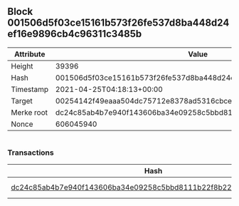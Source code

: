 ## Block 001506d5f03ce15161b573f26fe537d8ba448d24ef16e9896cb4c96311c3485b

Attribute | Value
--- | ---
Height | 39396
Hash | 001506d5f03ce15161b573f26fe537d8ba448d24ef16e9896cb4c96311c3485b
Timestamp | 2021-04-25T04:18:13+00:00
Target | 00254142f49eaaa504dc75712e8378ad5316cbcead634704b3734b6271167cc4
Merke root | dc24c85ab4b7e940f143606ba34e09258c5bbd8111b22f8b2275808c35662262
Nonce | 606045940

```

```

### Transactions

Hash | Amount
--- | ---
[dc24c85ab4b7e940f143606ba34e09258c5bbd8111b22f8b2275808c35662262](dc24c85ab4b7e940f143606ba34e09258c5bbd8111b22f8b2275808c35662262.md) | 10.00000000 SKEPTI 
